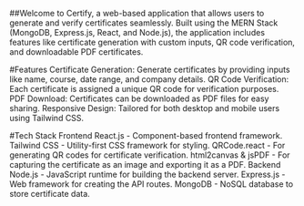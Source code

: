 ##Welcome to Certify, a web-based application that allows users to generate and verify certificates seamlessly. Built using the MERN Stack (MongoDB, Express.js, React, and Node.js), the application includes features like certificate generation with custom inputs, QR code verification, and downloadable PDF certificates.




#Features
Certificate Generation: Generate certificates by providing inputs like name, course, date range, and company details.
QR Code Verification: Each certificate is assigned a unique QR code for verification purposes.
PDF Download: Certificates can be downloaded as PDF files for easy sharing.
Responsive Design: Tailored for both desktop and mobile users using Tailwind CSS.




#Tech Stack
Frontend
React.js - Component-based frontend framework.
Tailwind CSS - Utility-first CSS framework for styling.
QRCode.react - For generating QR codes for certificate verification.
html2canvas & jsPDF - For capturing the certificate as an image and exporting it as a PDF.
Backend
Node.js - JavaScript runtime for building the backend server.
Express.js - Web framework for creating the API routes.
MongoDB - NoSQL database to store certificate data.
 
